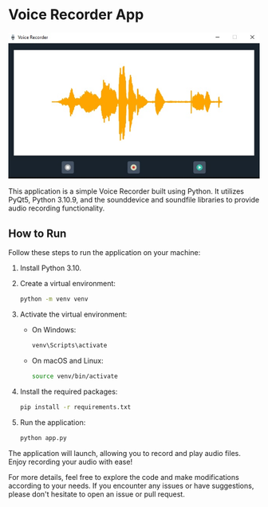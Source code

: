 

# Voice Recorder App

![alt text](https://github.com/alaeimo/VoiceRecorder/blob/master/src/icons/app.png)

This application is a simple Voice Recorder built using Python. It utilizes PyQt5, Python 3.10.9, and the sounddevice and soundfile libraries to provide audio recording functionality.

## How to Run

Follow these steps to run the application on your machine:

1. Install Python 3.10.

2. Create a virtual environment:
   ```bash
   python -m venv venv
   ```

3. Activate the virtual environment:
   - On Windows:
     ```bash
     venv\Scripts\activate
     ```
   - On macOS and Linux:
     ```bash
     source venv/bin/activate
     ```

4. Install the required packages:
   ```bash
   pip install -r requirements.txt
   ```

5. Run the application:
   ```bash
   python app.py
   ```

The application will launch, allowing you to record and play audio files. Enjoy recording your audio with ease!

For more details, feel free to explore the code and make modifications according to your needs. If you encounter any issues or have suggestions, please don't hesitate to open an issue or pull request.
